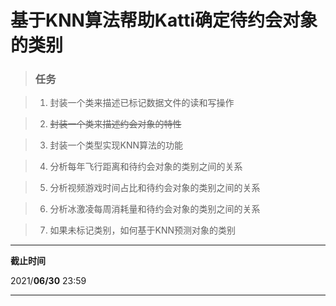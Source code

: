 # 基于KNN算法帮助Katti确定待约会对象的类别

>### 任务

>1. 封装一个类来描述已标记数据文件的读和写操作

>2. ~~封装一个类来描述约会对象的特性~~

>3. 封装一个类型实现KNN算法的功能

>4. 分析每年飞行距离和待约会对象的类别之间的关系

>5. 分析视频游戏时间占比和待约会对象的类别之间的关系

>6. 分析冰激凌每周消耗量和待约会对象的类别之间的关系

>7. 如果未标记类别，如何基于KNN预测对象的类别

---

**截止时间**

2021/**06/30** 23:59

---